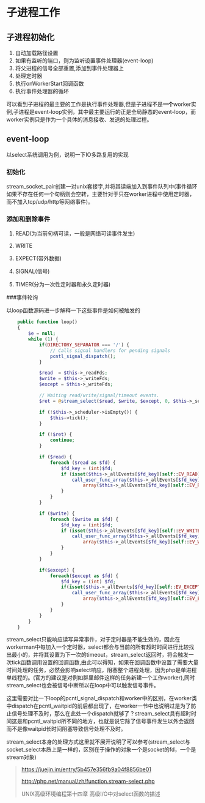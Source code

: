 # 子进程工作

## 子进程初始化

1. 自动加载路径设置
2. 如果有监听的端口，则为监听设置事件处理器(event-loop)
3. 将父进程的信号全部重置,添加到事件处理器上
4. 处理定时器
5. 执行onWorkerStart回调函数
6. 执行事件处理器的循环

可以看到子进程的最主要的工作是执行事件处理器,但是子进程不是**一个**worker实例,子进程是event-loop实例，其中最主要运行的正是全局静态的event-loop，而worker实例只是作为一个具体的消息接收、发送的处理过程。

## event-loop

以select系统调用为例，说明一下IO多路复用的实现

### 初始化

stream_socket_pair创建一对unix套接字,并将其读端加入到事件队列中(事件循环如果不存在任何一个句柄则会空转，主要针对于只在worker进程中使用定时器，而不加入tcp/udp/http等网络事件)。

### 添加和删除事件

1. READ(为当前句柄可读，一般是网络可读事件发生)

2. WRITE

3. EXPECT(带外数据)

4. SIGNAL(信号)

5. TIMER(分为一次性定时器和永久定时器)


###事件轮询

以loop函数源码进一步解释一下这些事件是如何被触发的

```php
    public function loop()
    {
        $e = null;
        while (1) {
            if(DIRECTORY_SEPARATOR === '/') {
                // Calls signal handlers for pending signals
                pcntl_signal_dispatch();
            }

            $read  = $this->_readFds;
            $write = $this->_writeFds;
            $except = $this->_writeFds;

            // Waiting read/write/signal/timeout events.
            $ret = @stream_select($read, $write, $except, 0, $this->_selectTimeout);

            if (!$this->_scheduler->isEmpty()) {
                $this->tick();
            }

            if (!$ret) {
                continue;
            }

            if ($read) {
                foreach ($read as $fd) {
                    $fd_key = (int)$fd;
                    if (isset($this->_allEvents[$fd_key][self::EV_READ])) {
                        call_user_func_array($this->_allEvents[$fd_key][self::EV_READ][0],
                            array($this->_allEvents[$fd_key][self::EV_READ][1]));
                    }
                }
            }

            if ($write) {
                foreach ($write as $fd) {
                    $fd_key = (int)$fd;
                    if (isset($this->_allEvents[$fd_key][self::EV_WRITE])) {
                        call_user_func_array($this->_allEvents[$fd_key][self::EV_WRITE][0],
                            array($this->_allEvents[$fd_key][self::EV_WRITE][1]));
                    }
                }
            }

            if($except) {
                foreach($except as $fd) {
                    $fd_key = (int) $fd;
                    if(isset($this->_allEvents[$fd_key][self::EV_EXCEPT])) {
                        call_user_func_array($this->_allEvents[$fd_key][self::EV_EXCEPT][0],
                            array($this->_allEvents[$fd_key][self::EV_EXCEPT][1]));
                    }
                }
            }
        }
    }
```

stream_select只能响应读写异常事件，对于定时器是不能生效的，因此在workerman中每加入一个定时器，select都会与当前的所有超时时间进行比较找出最小的，并将其设置为下一次的timeout，stream_select返回时，将会触发一次tick函数调用设置的回调函数,由此可以得知，如果在回调函数中设置了需要大量时间处理的任务，必然会影响select响应，阻塞整个进程处理，因为php是单进程单线程的。(官方的建议是对例如群里邮件这样的任务新建一个工作worker),同时stream_select也会被信号中断所以在loop中可以触发信号事件。

这里需要对比一下loop的pcntl_signal_dispatch和worker中的区别，在worker类中dispatch在pcntl_waitpid的前后都出现了，在worker一节中也说明过是为了防止信号处理不及时，那么在此处一个dispatch就够了？stream_select具有超时时间这是和pcntl_waitpid所不同的地方，也就是说它除了信号事件发生以外会返回而不是像waitpid长时间阻塞导致信号处理不及时。

stream_select本身的处理方式这里就不展开说明了可以参考(stream_select与socket_select本质上是一样的，区别在于操作的对象一个是socket的fd，一个是stream对象)

>https://juejin.im/entry/5b457e356fb9a04f8856be01
>
>http://php.net/manual/zh/function.stream-select.php
>
>UNIX高级环境编程第十四章 高级I/O中对select函数的描述
